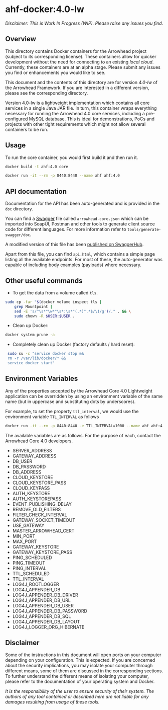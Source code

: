 # ahf-docker:4.0-lw

_*Disclaimer:* This is Work In Progress (WIP). Please raise any issues you 
find._

## Overview

This directory contains Docker containers for the Arrowhead project (subject to
its corresponding license). These containers allow for quicker development
without the need for connecting to an existing _local cloud_. Currently, these
containers are at an alpha stage. Please submit any issues you find or
enhancements you would like to see.

This document and the contents of this directory are for version *4.0-lw* of the
Arrowhead Framework. If you are interested in a different version, please see
the corresponding directory.

Version 4.0-lw is a lightweight implementation which contains all core services
in a single Java JAR file. In turn, this container wraps everything necessary
for running the Arrowhead 4.0 core services, including a pre-configured MySQL
database. This is ideal for demonstrations, PoCs and projects with other tight
requirements which might not allow several containers to be run.

## Usage

To run the core container, you would first build it and then run it.

```bash
docker build -t ahf:4.0 core
```

```bash
docker run -it --rm -p 8440:8440 --name ahf ahf:4.0
```

## API documentation
Documentation for the API has been auto-generated and is provided in the `doc`
directory.

You can find a [Swagger](https://swagger.io/) file called `arrowhead-core.json`
which can be imported into SoapUI, Postman and other tools to generate client
source code for different languages. For more information refer to
`tools/generate-swagger/doc`.

A modified version of this file has been [published on
SwaggerHub](https://app.swaggerhub.com/apis/arrowhead-f/arrowhead-4_0_core/4.0).

Apart from this file, you can find `api.html`, which contains a simple page
listing all the available endpoints. For most of these, the auto-generator was
capable of including body examples (payloads) where necessary.

## Other useful commands

* To get the data from a volume called `tls`.
```bash
sudo cp -far "$(docker volume inspect tls | 
    grep Mountpoint | 
    sed -E 's/^\s*"\w*"\s*:\s*"(.*)".*$/\1/g')/." . && \
    sudo chown -R $USER:$USER .
```

* Clean up Docker:
```bash
docker system prune -a
```

* Completely clean up Docker (factory defaults / hard reset):
```bash
 sudo su -c "service docker stop &&
 rm -r /var/lib/docker/* &&
 service docker start"
```

## Environment Variables
Any of the properties accepted by the Arrowhead Core 4.0 Lightweight application
can be overridden by using an environment variable of the same name (but in
uppercase and substituting dots by underscores).

For example, to set the property `ttl_interval`, we would use the environment
variable `TTL_INTERVAL` as follows

```bash
docker run -it --rm -p 8440:8440 -e TTL_INTERVAL=1000 --name ahf ahf:4.0
```

The available variables are as follows. For the purpose of each, contact the
Arrowhead Core 4.0 developers.

* SERVER_ADDRESS
* GATEWAY_ADDRESS
* DB_USER
* DB_PASSWORD
* DB_ADDRESS
* CLOUD_KEYSTORE
* CLOUD_KEYSTORE_PASS
* CLOUD_KEYPASS
* AUTH_KEYSTORE
* AUTH_KEYSTOREPASS
* EVENT_PUBLISHING_DELAY
* REMOVE_OLD_FILTERS
* FILTER_CHECK_INTERVAL
* GATEWAY_SOCKET_TIMEOUT
* USE_GATEWAY
* MASTER_ARROWHEAD_CERT
* MIN_PORT
* MAX_PORT
* GATEWAY_KEYSTORE
* GATEWAY_KEYSTORE_PASS
* PING_SCHEDULED
* PING_TIMEOUT
* PING_INTERVAL
* TTL_SCHEDULED
* TTL_INTERVAL
* LOG4J_ROOTLOGGER
* LOG4J_APPENDER_DB
* LOG4J_APPENDER_DB_DRIVER
* LOG4J_APPENDER_DB_URL
* LOG4J_APPENDER_DB_USER
* LOG4J_APPENDER_DB_PASSWORD
* LOG4J_APPENDER_DB_SQL
* LOG4J_APPENDER_DB_LAYOUT
* LOG4J_LOGGER_ORG_HIBERNATE

## Disclaimer

Some of the instructions in this document will open ports on your computer 
depending on your configuration. This is expected. If you are concerned about 
the security implications, you may isolate your computer through different 
means, some of them are discussed in the corresponding sections. To further 
understand the different means of isolating your computer, please refer to 
the documentation of your operating system and Docker.

_It is the responsibility of the user to ensure security of their system. The 
authors of any tool contained or described here are not liable for any 
damages resulting from usage of these tools._
